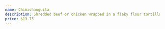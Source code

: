```yaml
---
name: Chimichanguita
description: Shredded beef or chicken wrapped in a flaky flour tortilla pastry lightly fried. Served with guacamole and sour cream.
price: $13.75
---
```


